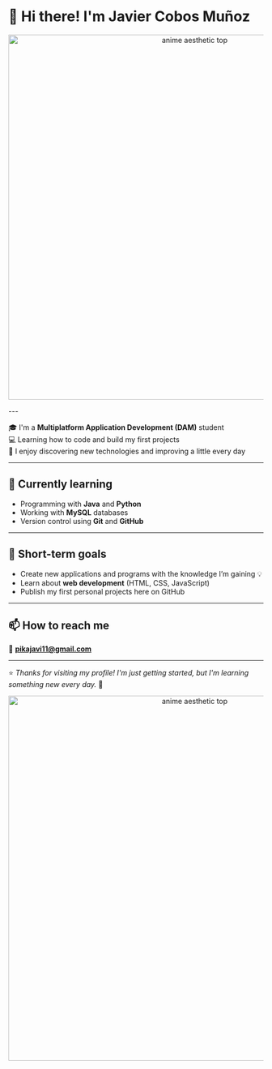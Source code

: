 # 👋 Hi there! I'm Javier Cobos Muñoz

<p align="center">
  <img src="https://media3.giphy.com/media/v1.Y2lkPTc5MGI3NjExd2RmZjAyZDliaHJxOThvemJib28ydzlyc2g1MHVjMDk5NjVldjJsYiZlcD12MV9pbnRlcm5hbF9naWZfYnlfaWQmY3Q9Zw/BRN2Xi0MqnjjO/giphy.gif" alt="anime aesthetic top" width="720"/>
</p>
---

🎓 I'm a **Multiplatform Application Development (DAM)** student  
💻 Learning how to code and build my first projects  
🚀 I enjoy discovering new technologies and improving a little every day  

---

## 🌱 Currently learning

- Programming with **Java** and **Python**
- Working with **MySQL** databases
- Version control using **Git** and **GitHub**

---

## 🧠 Short-term goals

- Create new applications and programs with the knowledge I’m gaining 💡  
- Learn about **web development** (HTML, CSS, JavaScript)  
- Publish my first personal projects here on GitHub  

---

## 📫 How to reach me

📧 **pikajavi11@gmail.com**

---

⭐ *Thanks for visiting my profile! I'm just getting started, but I'm learning something new every day.* 🚀
<p align="center">
  <img src="https://media1.giphy.com/media/v1.Y2lkPTc5MGI3NjExYzRwM2NlYTRsNzB5czJxZm1hODB0ZHlvc2dmejZydnQ2YjF5bDZnbyZlcD12MV9pbnRlcm5hbF9naWZfYnlfaWQmY3Q9Zw/SHmq0QyXtCJaw/giphy.gif" alt="anime aesthetic top" width="720"/>
</p>
